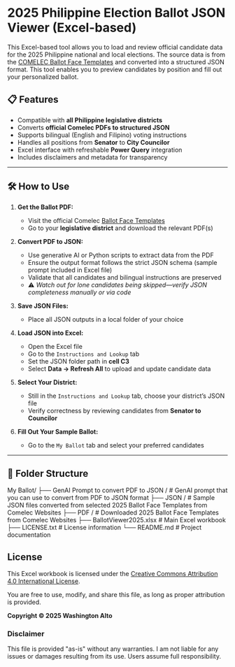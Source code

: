 # 2025 Philippine Election Ballot JSON Viewer (Excel-based)

This Excel-based tool allows you to load and review official candidate data for the 2025 Philippine national and local elections. The source data is from the [COMELEC Ballot Face Templates](https://comelec.gov.ph/?r=2025NLE/2025BallotFace) and converted into a structured JSON format. This tool enables you to preview candidates by position and fill out your personalized ballot.

## 📋 Features

- Compatible with **all Philippine legislative districts**
- Converts **official Comelec PDFs to structured JSON**
- Supports bilingual (English and Filipino) voting instructions
- Handles all positions from **Senator** to **City Councilor**
- Excel interface with refreshable **Power Query** integration
- Includes disclaimers and metadata for transparency

---

## 🛠️ How to Use

1. **Get the Ballot PDF:**
   - Visit the official Comelec [Ballot Face Templates](https://comelec.gov.ph/?r=2025NLE/2025BallotFace)
   - Go to your **legislative district** and download the relevant PDF(s)

2. **Convert PDF to JSON:**
   - Use generative AI or Python scripts to extract data from the PDF
   - Ensure the output format follows the strict JSON schema (sample prompt included in Excel file)
   - Validate that all candidates and bilingual instructions are preserved
   - ⚠️ *Watch out for lone candidates being skipped—verify JSON completeness manually or via code*

3. **Save JSON Files:**
   - Place all JSON outputs in a local folder of your choice

4. **Load JSON into Excel:**
   - Open the Excel file
   - Go to the `Instructions and Lookup` tab
   - Set the JSON folder path in **cell C3**
   - Select **Data → Refresh All** to upload and update candidate data

5. **Select Your District:**
   - Still in the `Instructions and Lookup` tab, choose your district’s JSON file
   - Verify correctness by reviewing candidates from **Senator to Councilor**

6. **Fill Out Your Sample Ballot:**
   - Go to the `My Ballot` tab and select your preferred candidates

---
## 📁 Folder Structure

My Ballot/ 
├── GenAI Prompt to convert PDF to JSON / # GenAI prompt that you can use to convert from PDF to JSON format
├── JSON / # Sample JSON files converted from selected 2025 Ballot Face Templates from Comelec Websites
├── PDF / # Downloaded 2025 Ballot Face Templates from Comelec Websites
├── BallotViewer2025.xlsx # Main Excel workbook 
├── LICENSE.txt # License information 
└── README.md # Project documentation


## License

This Excel workbook is licensed under the [Creative Commons Attribution 4.0 International License](https://creativecommons.org/licenses/by/4.0/).

You are free to use, modify, and share this file, as long as proper attribution is provided.

**Copyright © 2025 Washington Alto**

### Disclaimer

This file is provided "as-is" without any warranties. I am not liable for any issues or damages resulting from its use. Users assume full responsibility.
